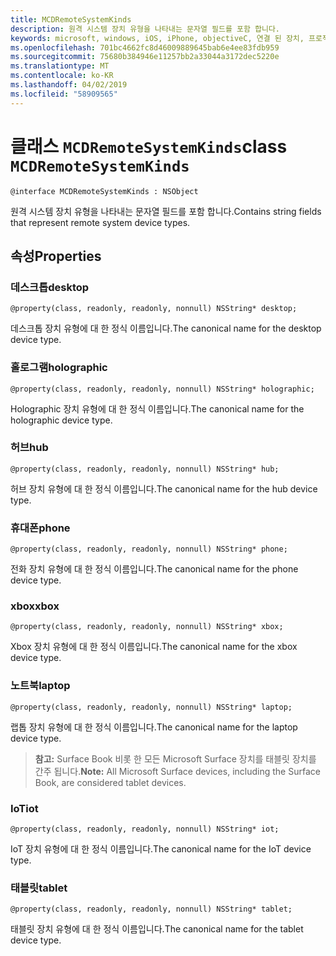 ```yaml
---
title: MCDRemoteSystemKinds
description: 원격 시스템 장치 유형을 나타내는 문자열 필드를 포함 합니다.
keywords: microsoft, windows, iOS, iPhone, objectiveC, 연결 된 장치, 프로젝트 로마
ms.openlocfilehash: 701bc4662fc8d46009889645bab6e4ee83fdb959
ms.sourcegitcommit: 75680b384946e11257bb2a33044a3172dec5220e
ms.translationtype: MT
ms.contentlocale: ko-KR
ms.lasthandoff: 04/02/2019
ms.locfileid: "58909565"
---
```

# <a name="class-mcdremotesystemkinds"></a><span data-ttu-id="fbb9c-104">클래스 `MCDRemoteSystemKinds`</span><span class="sxs-lookup"><span data-stu-id="fbb9c-104">class `MCDRemoteSystemKinds`</span></span> 

```
@interface MCDRemoteSystemKinds : NSObject
```

<span data-ttu-id="fbb9c-105">원격 시스템 장치 유형을 나타내는 문자열 필드를 포함 합니다.</span><span class="sxs-lookup"><span data-stu-id="fbb9c-105">Contains string fields that represent remote system device types.</span></span>

## <a name="properties"></a><span data-ttu-id="fbb9c-106">속성</span><span class="sxs-lookup"><span data-stu-id="fbb9c-106">Properties</span></span>

### <a name="desktop"></a><span data-ttu-id="fbb9c-107">데스크톱</span><span class="sxs-lookup"><span data-stu-id="fbb9c-107">desktop</span></span>
`@property(class, readonly, readonly, nonnull) NSString* desktop;`

<span data-ttu-id="fbb9c-108">데스크톱 장치 유형에 대 한 정식 이름입니다.</span><span class="sxs-lookup"><span data-stu-id="fbb9c-108">The canonical name for the desktop device type.</span></span>

### <a name="holographic"></a><span data-ttu-id="fbb9c-109">홀로그램</span><span class="sxs-lookup"><span data-stu-id="fbb9c-109">holographic</span></span>
`@property(class, readonly, readonly, nonnull) NSString* holographic;`

<span data-ttu-id="fbb9c-110">Holographic 장치 유형에 대 한 정식 이름입니다.</span><span class="sxs-lookup"><span data-stu-id="fbb9c-110">The canonical name for the holographic device type.</span></span>

### <a name="hub"></a><span data-ttu-id="fbb9c-111">허브</span><span class="sxs-lookup"><span data-stu-id="fbb9c-111">hub</span></span>
`@property(class, readonly, readonly, nonnull) NSString* hub;`

<span data-ttu-id="fbb9c-112">허브 장치 유형에 대 한 정식 이름입니다.</span><span class="sxs-lookup"><span data-stu-id="fbb9c-112">The canonical name for the hub device type.</span></span>

### <a name="phone"></a><span data-ttu-id="fbb9c-113">휴대폰</span><span class="sxs-lookup"><span data-stu-id="fbb9c-113">phone</span></span>
`@property(class, readonly, readonly, nonnull) NSString* phone;`

<span data-ttu-id="fbb9c-114">전화 장치 유형에 대 한 정식 이름입니다.</span><span class="sxs-lookup"><span data-stu-id="fbb9c-114">The canonical name for the phone device type.</span></span>

### <a name="xbox"></a><span data-ttu-id="fbb9c-115">xbox</span><span class="sxs-lookup"><span data-stu-id="fbb9c-115">xbox</span></span>
`@property(class, readonly, readonly, nonnull) NSString* xbox;`

<span data-ttu-id="fbb9c-116">Xbox 장치 유형에 대 한 정식 이름입니다.</span><span class="sxs-lookup"><span data-stu-id="fbb9c-116">The canonical name for the xbox device type.</span></span>

### <a name="laptop"></a><span data-ttu-id="fbb9c-117">노트북</span><span class="sxs-lookup"><span data-stu-id="fbb9c-117">laptop</span></span>
`@property(class, readonly, readonly, nonnull) NSString* laptop;`

<span data-ttu-id="fbb9c-118">랩톱 장치 유형에 대 한 정식 이름입니다.</span><span class="sxs-lookup"><span data-stu-id="fbb9c-118">The canonical name for the laptop device type.</span></span>

> <span data-ttu-id="fbb9c-119">**참고:** Surface Book 비롯 한 모든 Microsoft Surface 장치를 태블릿 장치를 간주 됩니다.</span><span class="sxs-lookup"><span data-stu-id="fbb9c-119">**Note:** All Microsoft Surface devices, including the Surface Book, are considered tablet devices.</span></span>

### <a name="iot"></a><span data-ttu-id="fbb9c-120">IoT</span><span class="sxs-lookup"><span data-stu-id="fbb9c-120">iot</span></span>
`@property(class, readonly, readonly, nonnull) NSString* iot;`

<span data-ttu-id="fbb9c-121">IoT 장치 유형에 대 한 정식 이름입니다.</span><span class="sxs-lookup"><span data-stu-id="fbb9c-121">The canonical name for the IoT device type.</span></span>

### <a name="tablet"></a><span data-ttu-id="fbb9c-122">태블릿</span><span class="sxs-lookup"><span data-stu-id="fbb9c-122">tablet</span></span>
`@property(class, readonly, readonly, nonnull) NSString* tablet;`

<span data-ttu-id="fbb9c-123">태블릿 장치 유형에 대 한 정식 이름입니다.</span><span class="sxs-lookup"><span data-stu-id="fbb9c-123">The canonical name for the tablet device type.</span></span>
